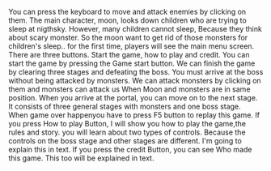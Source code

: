 You can press the keyboard to move and attack enemies by clicking on them.
The main character, moon, looks down children who are trying to sleep at nigthsky.
However, many children cannot sleep, Because they think about scary monster. 
So the moon want to get rid of those monsters for children's sleep..
for the first time, players will see the main menu screen.
There are three buttons. Start the game, how to play and credit.
You can start the game by pressing the Game start button.
We can finish the game by clearing three stages and defeating the boss.
You must arrive at the boss without being attacked by monsters.
We can attack monsters by clicking on them and monsters can attack us When Moon and monsters are in same position. 
When you arrive at the portal, you can move on to the next stage. 
It consists of three general stages with monsters and one boss stage.  
When game over happenyou have to press F5 button to replay this game.
If you press How to play Button, I will show you how to play the game,the rules and story.
you will learn about two types of controls. 
Because the controls on the boss stage and other stages are different. 
I'm going to explain this in text.
If you press the credit Button, you can see Who made this game. This too will be explained in text.
